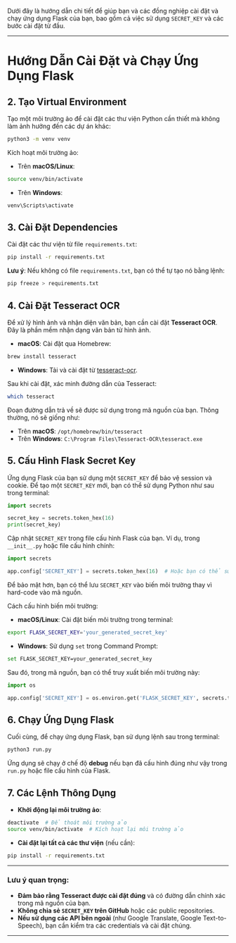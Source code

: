 Dưới đây là hướng dẫn chi tiết để giúp bạn và các đồng nghiệp cài đặt và chạy ứng dụng Flask của bạn, bao gồm cả việc sử dụng `SECRET_KEY` và các bước cài đặt từ đầu.

---

# Hướng Dẫn Cài Đặt và Chạy Ứng Dụng Flask

## 2. **Tạo Virtual Environment**

Tạo một môi trường ảo để cài đặt các thư viện Python cần thiết mà không làm ảnh hưởng đến các dự án khác:

```bash
python3 -m venv venv
```

Kích hoạt môi trường ảo:

- Trên **macOS/Linux**:

```bash
source venv/bin/activate
```

- Trên **Windows**:

```bash
venv\Scripts\activate
```

## 3. **Cài Đặt Dependencies**

Cài đặt các thư viện từ file `requirements.txt`:

```bash
pip install -r requirements.txt
```

**Lưu ý**: Nếu không có file `requirements.txt`, bạn có thể tự tạo nó bằng lệnh:

```bash
pip freeze > requirements.txt
```

## 4. **Cài Đặt Tesseract OCR**

Để xử lý hình ảnh và nhận diện văn bản, bạn cần cài đặt **Tesseract OCR**. Đây là phần mềm nhận dạng văn bản từ hình ảnh.

- **macOS**: Cài đặt qua Homebrew:

```bash
brew install tesseract
```

- **Windows**: Tải và cài đặt từ [tesseract-ocr](https://github.com/tesseract-ocr/tesseract).

Sau khi cài đặt, xác minh đường dẫn của Tesseract:

```bash
which tesseract
```

Đoạn đường dẫn trả về sẽ được sử dụng trong mã nguồn của bạn. Thông thường, nó sẽ giống như:

- Trên **macOS**: `/opt/homebrew/bin/tesseract`
- Trên **Windows**: `C:\Program Files\Tesseract-OCR\tesseract.exe`

## 5. **Cấu Hình Flask Secret Key**

Ứng dụng Flask của bạn sử dụng một `SECRET_KEY` để bảo vệ session và cookie. Để tạo một `SECRET_KEY` mới, bạn có thể sử dụng Python như sau trong terminal:

```python
import secrets

secret_key = secrets.token_hex(16)
print(secret_key)
```

Cập nhật `SECRET_KEY` trong file cấu hình Flask của bạn. Ví dụ, trong `__init__.py` hoặc file cấu hình chính:

```python
import secrets

app.config['SECRET_KEY'] = secrets.token_hex(16)  # Hoặc bạn có thể sử dụng giá trị SECRET_KEY đã sinh ở bước trước
```

Để bảo mật hơn, bạn có thể lưu `SECRET_KEY` vào biến môi trường thay vì hard-code vào mã nguồn.

Cách cấu hình biến môi trường:

- **macOS/Linux**: Cài đặt biến môi trường trong terminal:

```bash
export FLASK_SECRET_KEY='your_generated_secret_key'
```

- **Windows**: Sử dụng `set` trong Command Prompt:

```bash
set FLASK_SECRET_KEY=your_generated_secret_key
```

Sau đó, trong mã nguồn, bạn có thể truy xuất biến môi trường này:

```python
import os

app.config['SECRET_KEY'] = os.environ.get('FLASK_SECRET_KEY', secrets.token_hex(16))
```

## 6. **Chạy Ứng Dụng Flask**

Cuối cùng, để chạy ứng dụng Flask, bạn sử dụng lệnh sau trong terminal:

```bash
python3 run.py
```

Ứng dụng sẽ chạy ở chế độ **debug** nếu bạn đã cấu hình đúng như vậy trong `run.py` hoặc file cấu hình của Flask.

## 7. **Các Lệnh Thông Dụng**

- **Khởi động lại môi trường ảo**:

```bash
deactivate  # Để thoát môi trường ảo
source venv/bin/activate  # Kích hoạt lại môi trường ảo
```

- **Cài đặt lại tất cả các thư viện** (nếu cần):

```bash
pip install -r requirements.txt
```

---

### Lưu ý quan trọng:

- **Đảm bảo rằng Tesseract được cài đặt đúng** và có đường dẫn chính xác trong mã nguồn của bạn.
- **Không chia sẻ `SECRET_KEY` trên GitHub** hoặc các public repositories.
- **Nếu sử dụng các API bên ngoài** (như Google Translate, Google Text-to-Speech), bạn cần kiểm tra các credentials và cài đặt chúng.

---

